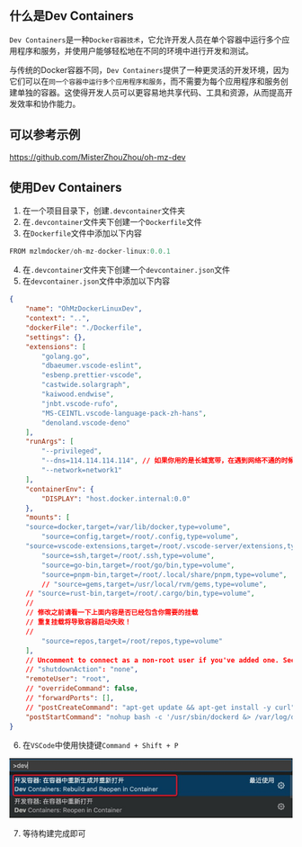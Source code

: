 ## 什么是Dev Containers
`Dev Containers`是一种`Docker容器技术`，它允许开发人员在单个容器中运行多个应用程序和服务，并使用户能够轻松地在不同的环境中进行开发和测试。

与传统的Docker容器不同，`Dev Containers`提供了一种更灵活的开发环境，因为它们可以在`同一个容器中运行多个应用程序和服务`，而不需要为每个应用程序和服务创建单独的容器。这使得开发人员可以更容易地共享代码、工具和资源，从而提高开发效率和协作能力。

## 可以参考示例
https://github.com/MisterZhouZhou/oh-mz-dev

## 使用Dev Containers
1. 在一个项目目录下，创建`.devcontainer`文件夹
2. 在`.devcontainer`文件夹下创建一个`Dockerfile`文件
3. 在`Dockerfile`文件中添加以下内容
```ts
FROM mzlmdocker/oh-mz-docker-linux:0.0.1
```
4. 在`.devcontainer`文件夹下创建一个`devcontainer.json`文件
5. 在`devcontainer.json`文件中添加以下内容
```json
{
	"name": "OhMzDockerLinuxDev",
	"context": "..",
	"dockerFile": "./Dockerfile",
	"settings": {},
	"extensions": [
		"golang.go",
		"dbaeumer.vscode-eslint",
		"esbenp.prettier-vscode",
		"castwide.solargraph",
		"kaiwood.endwise",
		"jnbt.vscode-rufo",
		"MS-CEINTL.vscode-language-pack-zh-hans",
		"denoland.vscode-deno"
	],
	"runArgs": [
		"--privileged",
		"--dns=114.114.114.114", // 如果你用的是长城宽带，在遇到网络不通的时候，可以删掉这一行
		"--network=network1"
	],
	"containerEnv": {
		"DISPLAY": "host.docker.internal:0.0"
	},
	"mounts": [
    "source=docker,target=/var/lib/docker,type=volume",
		"source=config,target=/root/.config,type=volume",
    "source=vscode-extensions,target=/root/.vscode-server/extensions,type=volume",
		"source=ssh,target=/root/.ssh,type=volume",
		"source=go-bin,target=/root/go/bin,type=volume",
		"source=pnpm-bin,target=/root/.local/share/pnpm,type=volume",
		// "source=gems,target=/usr/local/rvm/gems,type=volume",
    // "source=rust-bin,target=/root/.cargo/bin,type=volume",
    //
    // 修改之前请看一下上面内容是否已经包含你需要的挂载
    // 重复挂载将导致容器启动失败！
    //
		"source=repos,target=/root/repos,type=volume"
	],
	// Uncomment to connect as a non-root user if you've added one. See https://aka.ms/vscode-remote/containers/non-root.
	// "shutdownAction": "none",
	"remoteUser": "root",
	// "overrideCommand": false,
	// "forwardPorts": [],
	// "postCreateCommand": "apt-get update && apt-get install -y curl",
	"postStartCommand": "nohup bash -c '/usr/sbin/dockerd &> /var/log/dockerd.log &' &> /dev/null"
}
```
6. 在`VSCode`中使用快捷键`Command + Shift + P`

![Dev Containers](/vscode/devContainer.jpg)

7. 等待构建完成即可